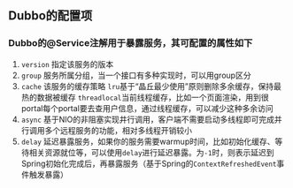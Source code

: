 ## Dubbo的配置项
### Dubbo的@Service注解用于暴露服务，其可配置的属性如下
1. ``version`` 指定该服务的版本
2. ``group`` 服务所属分组，当一个接口有多种实现时，可以用group区分
3. ``cache`` 该服务的缓存策略
   ``lru``基于“晶丘最少使用”原则删除多余缓存，保持最热的数据被缓存
   ``threadlocal``当前线程缓存，比如一个页面渲染，用到很portal每个portal要去查用户信息，通过线程缓存，可以减少这种多余访问
4. ``async`` 基于NIO的非阻塞实现井行调用，客户端不需要启动多线程即可完成并行调用多个远程服务的功能，相对多线程开销较小
5. ``delay`` 延迟暴露服务，如果你的服务需要warmup时间，比如初始化缓存、等待相关资源就位等，可以使用``delay``进行延迟暴露。为``-1``时，则表示延迟到Spring初始化完成后，再暴露服务（基于Spring的``ContextRefreshedEvent``事件触发暴露）
